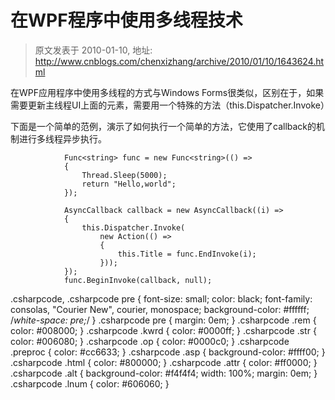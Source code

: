 # 在WPF程序中使用多线程技术 
> 原文发表于 2010-01-10, 地址: http://www.cnblogs.com/chenxizhang/archive/2010/01/10/1643624.html 


在WPF应用程序中使用多线程的方式与Windows Forms很类似，区别在于，如果需要更新主线程UI上面的元素，需要用一个特殊的方法（this.Dispatcher.Invoke）

 下面是一个简单的范例，演示了如何执行一个简单的方法，它使用了callback的机制进行多线程异步执行。


```
            Func<string> func = new Func<string>(() =>
            {
                Thread.Sleep(5000);
                return "Hello,world";
            });

            AsyncCallback callback = new AsyncCallback((i) =>
            {
                this.Dispatcher.Invoke(
                    new Action(() =>
                    {
                        this.Title = func.EndInvoke(i);
                    }));
            });
            func.BeginInvoke(callback, null);
```

.csharpcode, .csharpcode pre
{
 font-size: small;
 color: black;
 font-family: consolas, "Courier New", courier, monospace;
 background-color: #ffffff;
 /*white-space: pre;*/
}
.csharpcode pre { margin: 0em; }
.csharpcode .rem { color: #008000; }
.csharpcode .kwrd { color: #0000ff; }
.csharpcode .str { color: #006080; }
.csharpcode .op { color: #0000c0; }
.csharpcode .preproc { color: #cc6633; }
.csharpcode .asp { background-color: #ffff00; }
.csharpcode .html { color: #800000; }
.csharpcode .attr { color: #ff0000; }
.csharpcode .alt 
{
 background-color: #f4f4f4;
 width: 100%;
 margin: 0em;
}
.csharpcode .lnum { color: #606060; }
